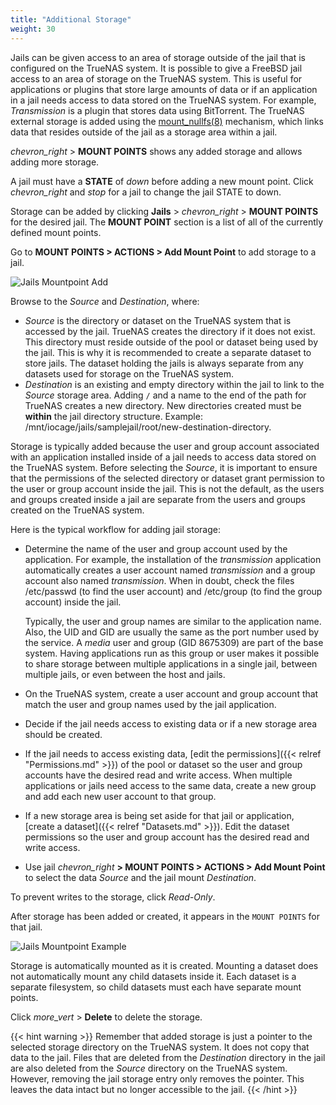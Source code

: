 ```yaml
---
title: "Additional Storage"
weight: 30
---
```


Jails can be given access to an area of storage outside of the jail that is configured on the TrueNAS system.
It is possible to give a FreeBSD jail access to an area of storage on the TrueNAS system.
This is useful for applications or plugins that store large amounts of data or if an application in a jail needs access to data stored on the TrueNAS system.
For example, *Transmission* is a plugin that stores data using BitTorrent.
The TrueNAS external storage is added using the [mount_nullfs(8)](https://www.freebsd.org/cgi/man.cgi?query=mount_nullfs) mechanism, which links data that resides outside of the jail as a storage area within a jail.

<i class="material-icons" aria-hidden="true" title="Expand">chevron_right</i> > **MOUNT POINTS** shows any added storage and allows adding more storage.

A jail must have a **STATE** of *down* before adding a new mount point.
Click <i class="material-icons" aria-hidden="true" title="Expand">chevron_right</i> and <i class="material-icons" aria-hidden="true" title="Stop">stop</i> for a jail to change the jail STATE to down.

Storage can be added by clicking **Jails** > <i class="material-icons" aria-hidden="true" title="Expand">chevron_right</i> > **MOUNT POINTS** for the desired jail.
The **MOUNT POINT** section is a list of all of the currently defined mount points.

Go to **MOUNT POINTS > ACTIONS > Add Mount Point** to add storage to a jail.

![Jails Mountpoint Add](/images/CORE/12.0/JailMountpointAdd.png "Jails Mountpoint Add")

Browse to the *Source* and *Destination*, where:

* *Source* is the directory or dataset on the TrueNAS system that is accessed by the jail.
  TrueNAS creates the directory if it does not exist.
  This directory must reside outside of the pool or dataset being used by the jail.
  This is why it is recommended to create a separate dataset to store jails.
  The dataset holding the jails is always separate from any datasets used for storage on the TrueNAS system.
* *Destination* is an existing and empty directory within the jail to link to the *Source* storage area.
  Adding `/` and a name to the end of the path for TrueNAS creates a new directory.
  New directories created must be **within** the jail directory structure. Example: <file>/mnt/iocage/jails/samplejail/root/new-destination-directory</file>.

Storage is typically added because the user and group account associated with an application installed inside of a jail needs to access data stored on the TrueNAS system.
Before selecting the *Source*, it is important to ensure that the permissions of the selected directory or dataset grant permission to the user or group account inside the jail.
This is not the default, as the users and groups created inside a jail are separate from the users and groups created on the TrueNAS system.

Here is the typical workflow for adding jail storage:

* Determine the name of the user and group account used by the application.
  For example, the installation of the *transmission* application automatically creates a user account named *transmission* and a group account also named *transmission*.
  When in doubt, check the files <file>/etc/passwd</file> (to find the user account) and <file>/etc/group</file> (to find the group account) inside the jail.

  Typically, the user and group names are similar to the application name.
  Also, the UID and GID are usually the same as the port number used by the service.
  A *media* user and group (GID 8675309) are part of the base system. Having applications run as this group or user makes it possible to share storage between multiple applications in a single jail, between multiple jails, or even between the host and jails.

* On the TrueNAS system, create a user account and group account that match the user and group names used by the jail application.

* Decide if the jail needs access to existing data or if a new storage area should be created.

* If the jail needs to access existing data, [edit the permissions]({{< relref "Permissions.md" >}}) of the pool or dataset so the user and group accounts have the desired read and write access.
  When multiple applications or jails need access to the same data, create a new group and add each new user account to that group.

* If a new storage area is being set aside for that jail or application, [create a dataset]({{< relref "Datasets.md" >}}).
  Edit the dataset permissions so the user and group account has the desired read and write access.

* Use jail <i class="material-icons" aria-hidden="true" title="Expand">chevron_right</i> **> MOUNT POINTS > ACTIONS > Add Mount Point** to select the data *Source* and the jail mount *Destination*.

To prevent writes to the storage, click *Read-Only*.

After storage has been added or created, it appears in the `MOUNT POINTS` for that jail.

![Jails Mountpoint Example](/images/CORE/12.0/JailMountpointExample.png "Jails Mountpoint Example")

Storage is automatically mounted as it is created.
Mounting a dataset does not automatically mount any child datasets inside it.
Each dataset is a separate filesystem, so child datasets must each have separate mount points.

Click <i class="material-icons" aria-hidden="true" title="Options">more_vert</i> > **Delete** to delete the storage.

{{< hint warning >}}
Remember that added storage is just a pointer to the selected storage directory on the TrueNAS system.
It does not copy that data to the jail.
Files that are deleted from the *Destination* directory in the jail are also deleted from the *Source* directory on the TrueNAS system.
However, removing the jail storage entry only removes the pointer.
This leaves the data intact but no longer accessible to the jail.
{{< /hint >}}
